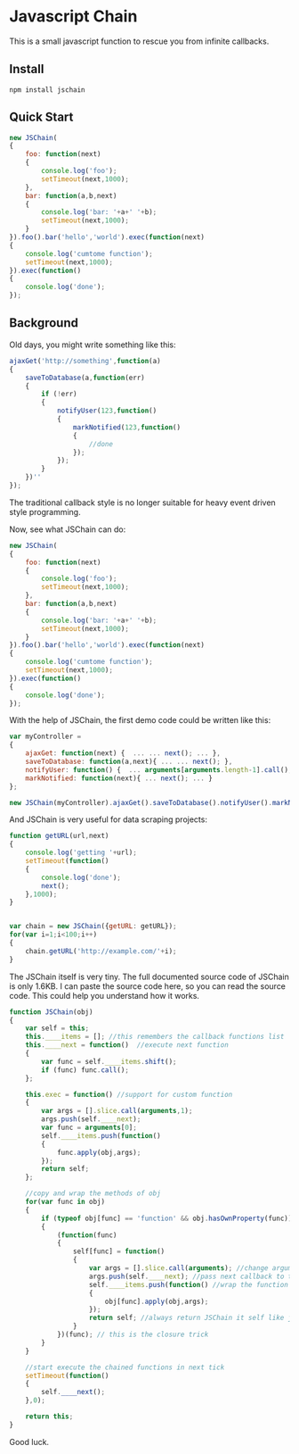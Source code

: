 # Javascript Chain #

This is a small javascript function to rescue you from infinite callbacks.

## Install ##

	npm install jschain

## Quick Start ##

```javascript
new JSChain(
{
	foo: function(next)
	{
		console.log('foo');
		setTimeout(next,1000);
	},
	bar: function(a,b,next)
	{
		console.log('bar: '+a+' '+b);
		setTimeout(next,1000);
	}
}).foo().bar('hello','world').exec(function(next)
{
	console.log('cumtome function');
	setTimeout(next,1000);
}).exec(function()
{
	console.log('done');
});
```


## Background ##

Old days, you might write something like this:
```javascript
ajaxGet('http://something',function(a)
{
	saveToDatabase(a,function(err)
	{
		if (!err)
		{
			notifyUser(123,function()
			{
				markNotified(123,function()
				{
					//done
				});
			});
		}
	})''
});
```
The traditional callback style is no longer suitable for heavy event driven style programming. 


Now, see what JSChain can do:

```javascript
new JSChain(
{
	foo: function(next)
	{
		console.log('foo');
		setTimeout(next,1000);
	},
	bar: function(a,b,next)
	{
		console.log('bar: '+a+' '+b);
		setTimeout(next,1000);
	}
}).foo().bar('hello','world').exec(function(next)
{
	console.log('cumtome function');
	setTimeout(next,1000);
}).exec(function()
{
	console.log('done');
});
```

With the help of JSChain, the first demo code could be written like this:
```javascript
var myController = 
{
	ajaxGet: function(next) {  ... ... next(); ... },
	saveToDatabase: function(a,next){ ... ... next(); },
	notifyUser: function() {  ... arguments[arguments.length-1].call(); ... },
	markNotified: function(next){ ... next(); ... }
};

new JSChain(myController).ajaxGet().saveToDatabase().notifyUser().markNotified();
```

And JSChain is very useful for data scraping projects:
```javascript
function getURL(url,next)
{
	console.log('getting '+url);
	setTimeout(function()
	{
		console.log('done');
		next();
	},1000);
}


var chain = new JSChain({getURL: getURL});
for(var i=1;i<100;i++)
{
	chain.getURL('http://example.com/'+i);
}
```

The JSChain itself is very tiny. The full documented source code of JSChain is only 1.6KB. I can paste the source code here, so you can read the source code. This could help you understand how it works.

```javascript
function JSChain(obj)
{
	var self = this;
	this.____items = []; //this remembers the callback functions list
	this.____next = function()  //execute next function
	{
		var func = self.____items.shift();
		if (func) func.call();
	};

	this.exec = function() //support for custom function
	{
		var args = [].slice.call(arguments,1);
		args.push(self.____next);
		var func = arguments[0];
		self.____items.push(function()
		{
			func.apply(obj,args);
		});
		return self;
	};

	//copy and wrap the methods of obj
	for(var func in obj)
	{
		if (typeof obj[func] == 'function' && obj.hasOwnProperty(func))
		{
			(function(func)
			{
				self[func] = function()
				{
					var args = [].slice.call(arguments); //change arguments as an array
					args.push(self.____next); //pass next callback to the last argument
					self.____items.push(function() //wrap the function and push into callbacks array
					{
						obj[func].apply(obj,args);
					});
					return self; //always return JSChain it self like jQuery
				}
			})(func); // this is the closure trick
		}
	}

	//start execute the chained functions in next tick
	setTimeout(function()
	{
		self.____next();
	},0);

	return this;
}
```

Good luck.

